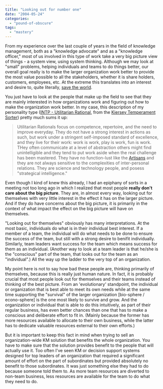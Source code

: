 ```yaml
---
title: "Looking out for number one"
date: "2004-05-24"
categories: 
  - "pound-of-obscure"
tags: 
  - "mastery"
---
```


From my experience over the last couple of years in the field of knowledge management, both as a "knowledge advocate" and as a "knowledge officer," most of us involved in this type of work take a very big picture view of things - a system view, using system thinking. Although we may look at "small" problems, helping individuals and teams to do things better, our overall goal really is to make the larger organization work better to provide the most value possible to all the stakeholders, whether it is share holders, customers, employees, etc. At the extreme this translates into an interest and desire to, quite literally, [save the world](http://blogs.salon.com/0002007/2004/05/17.html).  
  
You just have to look at the people that make up the field to see that they are mainly interested in how organizations work and figuring out how to make the organization work better. In my case, this description of my personality type ([INTP - Utilitarian Rational](http://keirsey.com/personality/nt.html), from the [Kiersey Temperament Sorter](http://keirsey.com)) pretty much sums it up:  
  

> Utilitarian Rationals focus on competence, repertoire, and the need to improve everyday. They do not have a strong interest in actions as such, but work under a stringent self-imposed standard of excellence, and they live for their work: work is work, play is work, fun is work. THey often communicate at a level of abstraction others might find unintelligible and they tend to put work aside when the real challenge has been mastered. They have no function-lust like the [Artisans](http://keirsey.com/personality/sp.html) and they are not always sensitive to the complexities of inter-personal relations. They are science and technology people, and posess "strategical intelligence."

Even though I kind of knew this already, I had an epiphany of sorts in a meeting not too long ago in which I realized that most people **really don't care about the big picture**. They are, in almost every way, looking out for themselves with very little interest in the effect it has on the larger picture. And if they do have concerns about the big picture, it is primarily in the context of what impact the effect on the big picture will have on themselves.  
  
"Looking out for themselves" obviously has many interpretations. At the most basic, individuals do what is in their individual best interest. If a member of a team, the individual will do what needs to be done to ensure the success of the team, but still with a strong desire to benifit individually. Similarly, team leaders want success for the team which means success for them as an individual. (Another way to look at a team leader is that he/she is the "conscious" part of the team, that looks out for the team as an "individual".) All the way up the ladder to the very top of an organization.  
  
My point here is not to say how bad these people are, thinking primarily of themselves, because this is really just human nature. In fact, it is probably crucial that most people look out for themselves and their teams instead of thinking of the best picture. From an 'evolutionary' standpoint, the individual or organization that is best able to meet its own needs while at the same time supporting the "survival" of the larger organization \[bio-sphere / econo-sphere\] is the one most likely to survive and grow. And the organization or individual that is able to do this intuitively, as part of their regular business, has even better chances than one that has to make a conscious and deliberate effort to fit in. (Mainly because the former has more resources available to allocate to their own business, while the latter has to dedicate valuable resources external to their own efforts.)  
  
But it is important to keep this fact in mind when trying to sell an organization-wide KM solution that benefits the whole organization. You have to make sure that the solution provides benefit to the people that will actually use it. Too often I've seen KM or decision support systems designed for top leaders of an organization that required a significant amount of effort on the part of subordinates but provided absolutely no benefit to those subordinates. It was just something else they had to do because someone told them to. As more team resources are diverted to non-team business, less resources are available for the team to do what they need to do.
